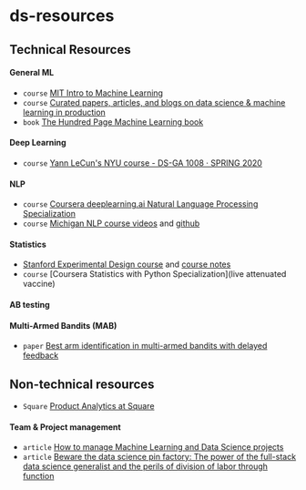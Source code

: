 # ds-resources

## Technical Resources
#### General ML
- `course` [MIT Intro to Machine Learning](https://openlearninglibrary.mit.edu/courses/course-v1:MITx+6.036+1T2019/about)
- `course` [Curated papers, articles, and blogs on data science & machine learning in production](https://github.com/eugeneyan/applied-ml)
- `book` [The Hundred Page Machine Learning book](http://themlbook.com/wiki/doku.php)

#### Deep Learning
- `course` [Yann LeCun's NYU course - DS-GA 1008 · SPRING 2020](https://atcold.github.io/pytorch-Deep-Learning/)

#### NLP
- `course` [Coursera deeplearning.ai Natural Language Processing Specialization](https://www.coursera.org/specializations/natural-language-processing?utm_source=deeplearningai&utm_medium=institutions&utm_content=NLP_6/17_ppt#courses)
- `course` [Michigan NLP course videos](https://www.youtube.com/channel/UCYGBs23woNtXUSl6AugHNXw) and [github](https://github.com/deskool/nlp-class)

#### Statistics
- [Stanford Experimental Design course](https://statweb.stanford.edu/~owen/courses/363/) and [course notes](https://statweb.stanford.edu/~owen/courses/363/doenotes.pdf)
- `course` [Coursera Statistics with Python Specialization](live attenuated vaccine)

#### AB testing

#### Multi-Armed Bandits (MAB)
- `paper` [Best arm identification in multi-armed bandits with delayed feedback](https://arxiv.org/pdf/1803.10937.pdf)


## Non-technical resources
- `Square` [Product Analytics at Square](https://developer.squareup.com/blog/product-analytics-at-square/)

#### Team & Project management
- `article` [How to manage Machine Learning and Data Science projects](https://towardsdatascience.com/how-to-manage-machine-learning-and-data-science-projects-eecacfc8a7f1)
- `article` [Beware the data science pin factory: The power of the full-stack data science generalist and the perils of division of labor through function](https://multithreaded.stitchfix.com/blog/2019/03/11/FullStackDS-Generalists/)
